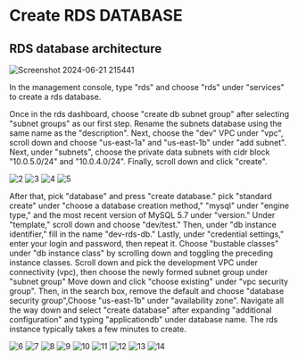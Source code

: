 # Create RDS DATABASE

## RDS database architecture

![Screenshot 2024-06-21 215441](https://github.com/atharva5683/Hosting-WordPress-on-AWS-with-a-Secure-Three-Tier-VPC/assets/160429511/392694c3-0e94-4cbd-81c6-a7f6a2bc02a4)

In the management console, type "rds" and choose "rds" under "services" to create a rds database.

Once in the rds dashboard, choose "create db subnet group" after selecting "subnet groups" as our first step. Rename the subnets database using the same name as the "description". Next, choose the "dev" VPC under "vpc", scroll down and choose "us-east-1a" and "us-east-1b" under "add subnet". Next, under "subnets", choose the private data subnets with cidr block "10.0.5.0/24" and "10.0.4.0/24". Finally, scroll down and click "create".

![2](https://github.com/atharva5683/Hosting-WordPress-on-AWS-with-a-Secure-Three-Tier-VPC/assets/160429511/154bcbf2-5cf2-40c4-85ae-c74b4f5b23b7)
![3](https://github.com/atharva5683/Hosting-WordPress-on-AWS-with-a-Secure-Three-Tier-VPC/assets/160429511/63fa9b05-5ef6-4cdc-b84c-04dc045e3445)
![4](https://github.com/atharva5683/Hosting-WordPress-on-AWS-with-a-Secure-Three-Tier-VPC/assets/160429511/67088d58-56c4-4306-81ac-603b8c73625e)
![5](https://github.com/atharva5683/Hosting-WordPress-on-AWS-with-a-Secure-Three-Tier-VPC/assets/160429511/21f7cddf-6978-493f-92d2-3c4cb6d42dc3)

After that, pick "database" and press "create database." pick "standard create" under "choose a database creation method," "mysql" under "engine type," and the most recent version of MySQL 5.7 under "version." Under "template," scroll down and choose "dev/test." Then, under "db instance identifier," fill in the name "dev-rds-db." Lastly, under "credential settings," enter your login and password, then repeat it. Choose "bustable classes" under "db instance class" by scrolling down and toggling the preceding instance classes. Scroll down and pick the development VPC under connectivity (vpc), then choose the newly formed subnet group under "subnet group" Move down and click "choose existing" under "vpc security group". Then, in the search box, remove the default and choose "database security group",Choose "us-east-1b" under "availability zone". Navigate all the way down and select "create database" after expanding "additional configuration" and typing "applicationdb" under database name. The rds instance typically takes a few minutes to create.

![6](https://github.com/atharva5683/Hosting-WordPress-on-AWS-with-a-Secure-Three-Tier-VPC/assets/160429511/59917f84-b0a1-41b1-8ca1-f858a7964748)
![7](https://github.com/atharva5683/Hosting-WordPress-on-AWS-with-a-Secure-Three-Tier-VPC/assets/160429511/b71cefd0-08c5-473c-a4a5-4dc06ceebab6)
![8](https://github.com/atharva5683/Hosting-WordPress-on-AWS-with-a-Secure-Three-Tier-VPC/assets/160429511/ae171eee-3b4c-4302-a9e3-4b1c303cb118)
![9](https://github.com/atharva5683/Hosting-WordPress-on-AWS-with-a-Secure-Three-Tier-VPC/assets/160429511/cd62902b-5368-46c7-958e-c66227946a6c)
![10](https://github.com/atharva5683/Hosting-WordPress-on-AWS-with-a-Secure-Three-Tier-VPC/assets/160429511/04bc3a77-ff67-40af-afd2-9e67ed0ad13e)
![11](https://github.com/atharva5683/Hosting-WordPress-on-AWS-with-a-Secure-Three-Tier-VPC/assets/160429511/ae07647e-ad71-431e-84b0-e679908aad3f)
![12](https://github.com/atharva5683/Hosting-WordPress-on-AWS-with-a-Secure-Three-Tier-VPC/assets/160429511/a701be40-5f03-4286-8982-0af184253cfb)
![13](https://github.com/atharva5683/Hosting-WordPress-on-AWS-with-a-Secure-Three-Tier-VPC/assets/160429511/e158d05d-f6cd-481b-bb87-38505c3be032)
![14](https://github.com/atharva5683/Hosting-WordPress-on-AWS-with-a-Secure-Three-Tier-VPC/assets/160429511/ba6b676f-7ce9-451e-94ec-a2ecd65371c7)

